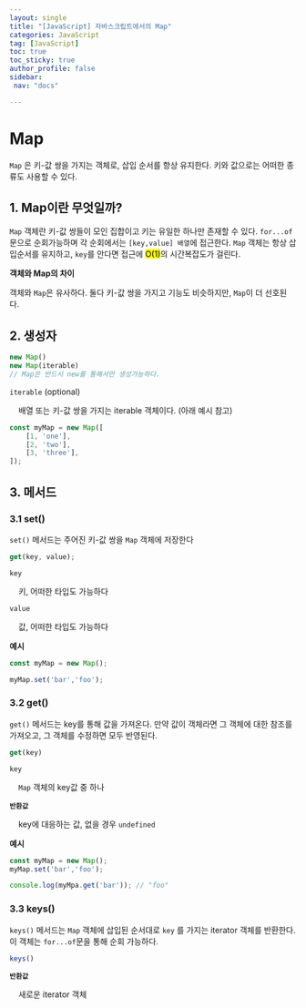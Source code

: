 ```yaml
---
layout: single
title: "[JavaScript] 자바스크립트에서의 Map"
categories: JavaScript
tag: [JavaScript]
toc: true
toc_sticky: true
author_profile: false
sidebar:
 nav: "docs"

---
```


# Map

`Map` 은 키-값 쌍을 가지는 객체로, 삽입 순서를 항상 유지한다. 키와 값으로는 어떠한 종류도 사용할 수 있다. 

## 1. Map이란 무엇일까?

`Map` 객체란 키-값 쌍들이 모인 집합이고 키는 유일한 하나만 존재할 수 있다. `for...of` 문으로 순회가능하며 각 순회에서는 `[key,value] 배열`에 접근한다. `Map` 객체는 항상 삽입순서를 유지하고, `key`를 안다면 접근에 <mark>O(1)</mark>의 시간복잡도가 걸린다.

**객체와 Map의 차이** 

객체와 `Map`은 유사하다. 둘다 키-값 쌍을 가지고 기능도 비슷하지만, `Map`이 더 선호된다. 

## 2. 생성자

```js
new Map()
new Map(iterable)
// Map은 반드시 new를 통해서만 생성가능하다. 
```

`iterable` (optional)

    배열 또는 키-값 쌍을 가지는 iterable 객체이다. (아래 예시 참고)

```js
const myMap = new Map([
    [1, 'one'],
    [2, 'two'],
    [3, 'three'],   
]);
```

## 3. 메서드

### 3.1 set()

`set()` 메서드는 주어진 키-값 쌍을 `Map` 객체에 저장한다

```js
get(key, value);
```

`key`

    키, 어떠한 타입도 가능하다

`value`

    값, 어떠한 타입도 가능하다

**예시**

```js
const myMap = new Map();

myMap.set('bar','foo');
```

### 3.2 get()

`get()` 메서드는 key를 통해 값을 가져온다. 만약 값이 객체라면 그 객체에 대한 참조를 가져오고, 그 객체를 수정하면 모두 반영된다.

```js
get(key)
```

`key`

    `Map` 객체의 key값 중 하나

**`반환값`**

    key에 대응하는 값, 없을 경우 `undefined`

**예시**

```js
const myMap = new Map();
myMap.set('bar','foo');

console.log(myMpa.get('bar')); // "foo"
```

### 3.3 keys()

`keys()` 메서드는 `Map` 객체에 삽입된 순서대로 `key` 를 가지는 iterator 객체를 반환한다. 이 객체는 `for...of`문을 통해 순회 가능하다.

```js
keys()
```

**`반환값`**

    새로운 iterator 객체
